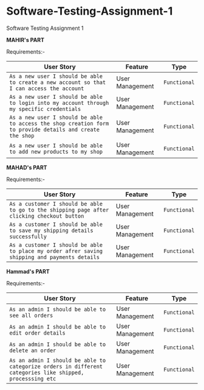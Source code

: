 # Software-Testing-Assignment-1
Software Testing Assignment 1

**MAHIR's PART**

Requirements:-

| User Story    | Feature       | Type            
| ------------- | ------------- | --------    |
| `As a new user I should be able to create a new account so that I can access the account` | User Management    | `Functional`   |
| `As a new user I should be able to login into my account through my specific credentials` |  User Management | `Functional`   |
| `As a new user I should be able to access the shop creation form to provide details and create the shop`         |  User Management | `Functional`   |
| `As a new user I should be able to add new products to my shop` | User Management | `Functional`   |

**MAHAD's PART**

Requirements:-

| User Story    | Feature       | Type            
| ------------- | ------------- | --------    |
| `As a customer I should be able to go to the shipping page after clicking checkout button` | User Management    | `Functional`   |
| `As a customer I should be able to save my shipping details successfully` |  User Management | `Functional`   |
| `As a customer I should be able to place my order afrer saving shipping and payments details`|  User Management | `Functional`   |

**Hammad's PART**

Requirements:-

| User Story    | Feature       | Type            
| ------------- | ------------- | --------    |
| `As an admin I should be able to see all orders` | User Management    | `Functional`   |
| `As an admin I should be able to edit order details` |  User Management | `Functional`   |
| `As an admin I should be able to  delete an order`         |  User Management | `Functional`   |
| `As an admin I should be able to categorize orders in different categories like shipped, processsing etc` | User Management | `Functional`   |
